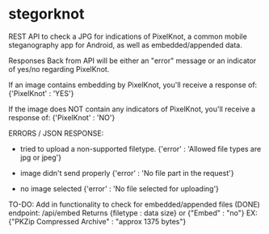 # stegorknot
REST API to check a JPG for indications of PixelKnot, a common mobile steganography app for Android, as well as embedded/appended data.


Responses Back from API will be either an "error" message or an indicator of yes/no regarding PixelKnot.


If an image contains embedding by PixelKnot, you'll receive a response of:  {'PixelKnot' : 'YES'}

If the image does NOT contain any indicators of PixelKnot, you'll receive a response of:  {'PixelKnot' : 'NO'}


ERRORS / JSON RESPONSE:
 - tried to upload a non-supported filetype.
    {'error' : 'Allowed file types are jpg or jpeg'}
    
 - image didn't send properly
    {'error' : 'No file part in the request'}
    
 - no image selected
    {'error' : 'No file selected for uploading'}
    
 
TO-DO:  Add in functionality to check for embedded/appended files (DONE)
endpoint:  /api/embed
Returns {filetype : data size} or {"Embed" : "no"}
EX:  {"PKZip Compressed Archive" : "approx 1375 bytes"}
